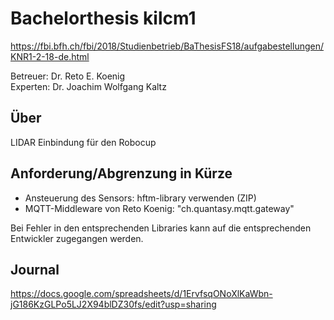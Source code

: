 # Bachelorthesis kilcm1
https://fbi.bfh.ch/fbi/2018/Studienbetrieb/BaThesisFS18/aufgabestellungen/KNR1-2-18-de.html

Betreuer: Dr. Reto E. Koenig  
Experten: Dr. Joachim Wolfgang Kaltz

## Über
LIDAR Einbindung für den Robocup

## Anforderung/Abgrenzung in Kürze
* Ansteuerung des Sensors: hftm-library verwenden (ZIP)
* MQTT-Middleware von Reto Koenig: "ch.quantasy.mqtt.gateway"

Bei Fehler in den entsprechenden Libraries kann auf die entsprechenden Entwickler zugegangen werden.

## Journal
https://docs.google.com/spreadsheets/d/1ErvfsqONoXlKaWbn-jG186KzGLPo5LJ2X94blDZ30fs/edit?usp=sharing
